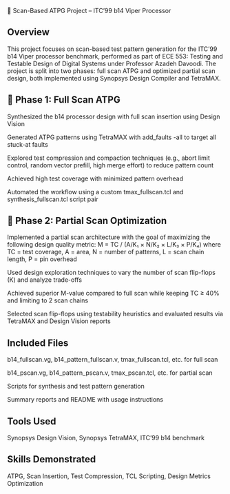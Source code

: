 📁 Scan-Based ATPG Project – ITC’99 b14 Viper Processor

## Overview

This project focuses on scan-based test pattern generation for the ITC’99 b14 Viper processor benchmark, performed as part of ECE 553: Testing and Testable Design of Digital Systems under Professor Azadeh Davoodi. The project is split into two phases: full scan ATPG and optimized partial scan design, both implemented using Synopsys Design Compiler and TetraMAX.

## 📌 Phase 1: Full Scan ATPG

Synthesized the b14 processor design with full scan insertion using Design Vision

Generated ATPG patterns using TetraMAX with add_faults -all to target all stuck-at faults

Explored test compression and compaction techniques (e.g., abort limit control, random vector prefill, high merge effort) to reduce pattern count

Achieved high test coverage with minimized pattern overhead

Automated the workflow using a custom tmax_fullscan.tcl and synthesis_fullscan.tcl script pair

## 📌 Phase 2: Partial Scan Optimization

Implemented a partial scan architecture with the goal of maximizing the following design quality metric:
M = TC / (A/K₁ × N/K₂ × L/K₃ × P/K₄)
where TC = test coverage, A = area, N = number of patterns, L = scan chain length, P = pin overhead

Used design exploration techniques to vary the number of scan flip-flops (K) and analyze trade-offs

Achieved superior M-value compared to full scan while keeping TC ≥ 40% and limiting to 2 scan chains

Selected scan flip-flops using testability heuristics and evaluated results via TetraMAX and Design Vision reports

## Included Files

b14_fullscan.vg, b14_pattern_fullscan.v, tmax_fullscan.tcl, etc. for full scan

b14_pscan.vg, b14_pattern_pscan.v, tmax_pscan.tcl, etc. for partial scan

Scripts for synthesis and test pattern generation

Summary reports and README with usage instructions

## Tools Used 

Synopsys Design Vision, Synopsys TetraMAX, ITC’99 b14 benchmark
## Skills Demonstrated 

ATPG, Scan Insertion, Test Compression, TCL Scripting, Design Metrics Optimization
